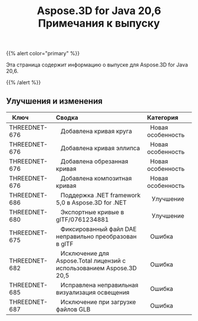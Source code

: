 ﻿---
title: Aspose.3D for Java 20,6 Примечания к выпуску
type: docs
weight: 20
url: /ru/java/aspose-3d-for-java-20-6-release-notes/
---
{{% alert color="primary" %}} 

Эта страница содержит информацию о выпуске для Aspose.3D for Java 20,6.

{{% /alert %}} 
## **Улучшения и изменения**

|` `**Ключ**|**Сводка**|**Категория**|
|:- |:- |:- |
|THREEDNET-676 |` ` Добавлена кривая круга|` `Новая особенность|
|THREEDNET-676 |` ` Добавлена кривая эллипса|` `Новая особенность|
|THREEDNET-676 |` ` Добавлена обрезанная кривая|` `Новая особенность|
|THREEDNET-676 |` ` Добавлена композитная кривая|` `Новая особенность|
|THREEDNET-686 |` ` Поддержка .NET framework 5,0 в Aspose.3D for .NET|` ` Улучшение|
|THREEDNET-680 |` ` Экспортные кривые в glTF/0761234881|` ` Улучшение|
|THREEDNET-675 |` ` Фиксированный файл DAE неправильно преобразован в glTF|` `Ошибка|
|THREEDNET-682 |` ` Исключение для Aspose.Total лицензий с использованием Aspose.3D 20,5|` `Ошибка|
|THREEDNET-685 |` ` Исправлена неправильная визуализация освещения|` `Ошибка|
|THREEDNET-687 |` ` Исключение при загрузке файлов GLB|` `Ошибка|

